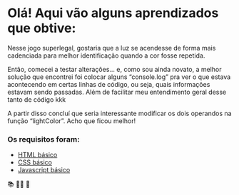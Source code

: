 # Olá! Aqui vão alguns aprendizados que obtive:

Nesse jogo superlegal, gostaria que a luz se acendesse de forma mais cadenciada para melhor identificação quando a cor fosse repetida. 

Então, comecei a testar alterações... e, como sou ainda novato, a melhor solução que encontrei foi colocar alguns “console.log” pra ver o que estava acontecendo em certas linhas de código, ou seja, quais informações estavam sendo passadas. Além de facilitar meu entendimento geral desse tanto de código kkk  

A partir disso concluí que seria interessante modificar os dois operandos na função “lightColor”. Acho que ficou melhor! 

### Os requisitos foram:

* [HTML básico](https://www.w3schools.com/html/)
* [CSS básico](https://developer.mozilla.org/pt-BR/docs/Web/CSS)
* [Javascript básico](https://developer.mozilla.org/pt-BR/docs/Web/JavaScript)

:books: 	:man_technologist:  :raised_hands:  
